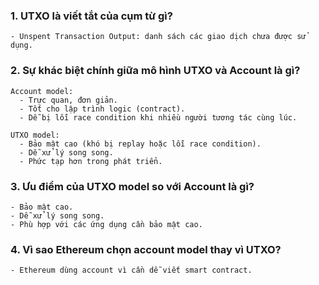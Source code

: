 ### 1. UTXO là viết tắt của cụm từ gì?
    - Unspent Transaction Output: danh sách các giao dịch chưa được sử dụng.
### 2. Sự khác biệt chính giữa mô hình UTXO và Account là gì?
    Account model:
      - Trực quan, đơn giản.
      - Tốt cho lập trình logic (contract).
      - Dễ bị lỗi race condition khi nhiều người tương tác cùng lúc.

    UTXO model:
      - Bảo mật cao (khó bị replay hoặc lỗi race condition).
      - Dễ xử lý song song.
      - Phức tạp hơn trong phát triển.
### 3. Ưu điểm của UTXO model so với Account là gì?
    - Bảo mật cao.
    - Dễ xử lý song song.
    - Phù hợp với các ứng dụng cần bảo mật cao.
### 4. Vì sao Ethereum chọn account model thay vì UTXO?
    - Ethereum dùng account vì cần dễ viết smart contract.